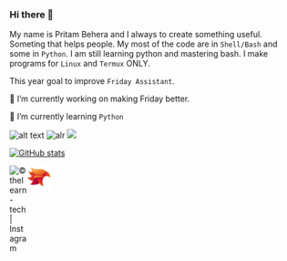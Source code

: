 ### Hi there 👋

<!--
**thelearn-tech/thelearn-tech** is a ✨ _special_ ✨ repository because its `README.md` (this file) appears on your GitHub profile.

Here are some ideas to get you started:

-  ...
- 🌱 I’m currently learning Everything at once.
- 👯 I’m looking to collaborate on ...
- 🤔 I’m looking for help with ...
- 💬 Ask me about ...
- 📫 How to reach me: ...
- 😄 Pronouns: ...
- ⚡ Fun fact: ...
-->
My name is Pritam Behera and I always to create something useful. Someting that helps people. 
My most of the code are in `Shell/Bash` and some in `Python`. 
I am still learning python and mastering bash.
I make programs for `Linux` and `Termux` ONLY. 

This year goal to improve `Friday Assistant`.


🔭 I’m currently working on making Friday better.

🌱 I’m currently learning `Python`

![alt text](https://img.shields.io/badge/Codes-Maintained-green)
![alr](https://img.shields.io/badge/Code_in-Shell/Bash-orange)
![](https://img.shields.io/badge/Code_in-python-blue)



[![GitHub stats](https://github-readme-stats.vercel.app/api?username=thelearn-tech)](https://github.com/anuraghazra/github-readme-stats)


[<img align="left" alt="©thelearn-tech | Instagram" width="30px" src="https://image.flaticon.com/icons/png/512/174/174855.png" />](https://instagram.com/thelearn_tech)

[<img align="left" alt="©thelearn-tech | Website" width="44px" src="https://raw.githubusercontent.com/thelearn-tech/img/main/IMG_20210629_003003.png" />](https://thelearn-tech.github.io/website)



